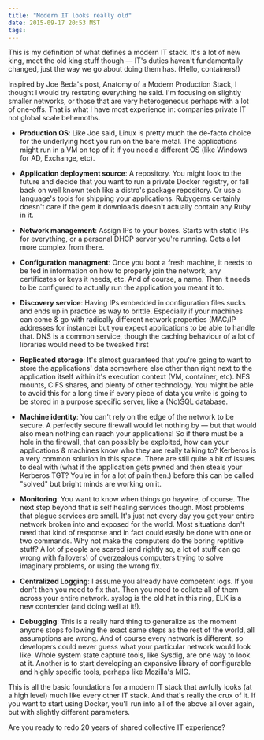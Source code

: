 ```yaml
---
title: "Modern IT looks really old"
date: 2015-09-17 20:53 MST
tags:
---
```


This is my definition of what defines a modern IT stack. It's a lot of new king,
meet the old king stuff though — IT's duties haven't fundamentally changed,
just the way we go about doing them has. (Hello, containers!)

Inspired by Joe Beda's post, Anatomy of a Modern Production Stack, I thought I
would try restating everything he said. I'm focusing on slightly smaller
networks, or those that are very heterogeneous perhaps with a lot of one-offs.
That is what I have most experience in: companies private IT not global scale
behemoths.

* **Production OS**: Like Joe said, Linux is pretty much the de-facto choice
for the underlying host you run on the bare metal. The applications might run
in a VM on top of it if you need a different OS (like Windows for AD, Exchange,
etc). 

* **Application deployment source**: A repository. You might look to the future
and decide that you want to run a private Docker registry, or fall back on well
known tech like a distro's package repository. Or use a language's tools for
shipping your applications.  Rubygems certainly doesn't care if the gem it
downloads doesn't actually contain any Ruby in it. 

* **Network management**: Assign IPs to your boxes. Starts with static IPs for
everything, or a personal DHCP server you're running. Gets a lot more complex
from there. 

* **Configuration managment**: Once you boot a fresh machine, it needs to be fed in
information on how to properly join the network, any certificates or keys it
needs, etc. And of course, a name. Then it needs to be configured to actually
run the application you meant it to.

* **Discovery service**: Having IPs embedded in configuration files sucks and ends up
in practice as way to brittle. Especially if your machines can come & go with
radically different network properties (MAC/IP addresses for instance) but you
expect applications to be able to handle that. DNS is a common service, though
the caching behaviour of a lot of libraries would need to be tweaked first

* **Replicated storage**: It's almost guaranteed that you're going to want to
store the applications' data somewhere else other than right next to the
application itself within it's execution context (VM, container, etc). NFS
mounts, CIFS shares, and plenty of other technology. You might be able to avoid
this for a long time if every piece of data you write is going to be stored in a
purpose specific server, like a (No)SQL database. 

* **Machine identity**: You can't rely on the edge of the network to be secure. A
perfectly secure firewall would let nothing by — but that would also mean
nothing can reach your applications! So if there must be a hole in the
firewall, that can possibly be exploited, how can your applications & machines
know who they are really talking to? Kerberos is a very common solution in this
space. There are still quite a bit of issues to deal with (what if the
application gets pwned and then steals your Kerberos TGT? You're in for a lot
of pain then.) before this can be called "solved" but bright minds are working
on it. 

* **Monitoring**: You want to know when things go haywire, of course. The
next step beyond that is self healing services though. Most problems that
plague services are small. It's just not every day you get your entire network
broken into and exposed for the world. Most situations don't need that kind of
response and in fact could easily be done with one or two commands. Why not
make the computers do the boring reptitive stuff? A lot of people are scared
(and rightly so, a lot of stuff can go wrong with failovers) of overzealous
computers trying to solve imaginary problems, or using the wrong fix. 

* **Centralized Logging**: I assume you already have competent logs. If you don't
then you need to fix that. Then you need to collate all of them across your
entire network. syslog is the old hat in this ring, ELK is a new contender (and
doing well at it!). 

* **Debugging**: This is a really hard thing to generalize as the moment anyone
stops following the exact same steps as the rest of the world, all assumptions
are wrong. And of course every network is different, so developers could never
guess what your particular network would look like.  Whole system state capture
tools, like Sysdig, are one way to look at it.  Another is to start developing
an expansive library of configurable and highly specific tools, perhaps like
Mozilla's MIG.

This is all the basic foundations for a modern IT stack that awfully looks (at a
    high level) much like every other IT stack. And that's really the crux of
it. If you want to start using Docker, you'll run into all of the above all over
again, but with slightly different parameters.

Are you ready to redo 20 years of shared collective IT experience?
